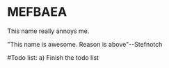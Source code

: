 # MEFBAEA
This name really annoys me.


"This name is awesome. Reason is above"--Stefnotch




#Todo list:
a) Finish the todo list 

